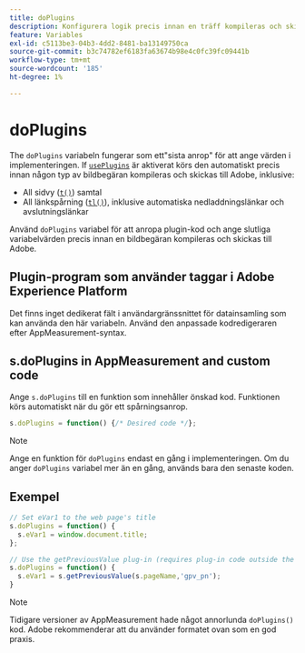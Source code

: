 ```yaml
---
title: doPlugins
description: Konfigurera logik precis innan en träff kompileras och skickas till Adobe.
feature: Variables
exl-id: c5113be3-04b3-4dd2-8481-ba13149750ca
source-git-commit: b3c74782ef6183fa63674b98e4c0fc39fc09441b
workflow-type: tm+mt
source-wordcount: '185'
ht-degree: 1%

---
```


# doPlugins

The `doPlugins` variabeln fungerar som ett&quot;sista anrop&quot; för att ange värden i implementeringen. If [`usePlugins`](../config-vars/useplugins.md) är aktiverat körs den automatiskt precis innan någon typ av bildbegäran kompileras och skickas till Adobe, inklusive:

* All sidvy ([`t()`](t-method.md)) samtal
* All länkspårning ([`tl()`](tl-method.md)), inklusive automatiska nedladdningslänkar och avslutningslänkar

Använd `doPlugins` variabel för att anropa plugin-kod och ange slutliga variabelvärden precis innan en bildbegäran kompileras och skickas till Adobe.

## Plugin-program som använder taggar i Adobe Experience Platform

Det finns inget dedikerat fält i användargränssnittet för datainsamling som kan använda den här variabeln. Använd den anpassade kodredigeraren efter AppMeasurement-syntax.

## s.doPlugins in AppMeasurement and custom code

Ange `s.doPlugins` till en funktion som innehåller önskad kod. Funktionen körs automatiskt när du gör ett spårningsanrop.

```js
s.doPlugins = function() {/* Desired code */};
```

>[!NOTE]
>
>Ange en funktion för `doPlugins` endast en gång i implementeringen. Om du anger `doPlugins` variabel mer än en gång, används bara den senaste koden.

## Exempel

```js
// Set eVar1 to the web page's title
s.doPlugins = function() {
  s.eVar1 = window.document.title;
};

// Use the getPreviousValue plug-in (requires plug-in code outside the function)
s.doPlugins = function() {
  s.eVar1 = s.getPreviousValue(s.pageName,'gpv_pn');
}
```

>[!NOTE]
>
>Tidigare versioner av AppMeasurement hade något annorlunda `doPlugins()` kod. Adobe rekommenderar att du använder formatet ovan som en god praxis.
